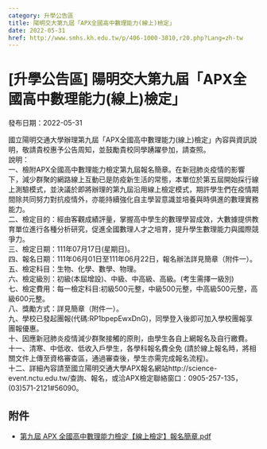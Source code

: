 ```yaml
---
category: 升學公告區
title: 陽明交大第九屆「APX全國高中數理能力(線上)檢定」
date: 2022-05-31
href: http://www.smhs.kh.edu.tw/p/406-1000-3810,r20.php?Lang=zh-tw
---
```


# [升學公告區] 陽明交大第九屆「APX全國高中數理能力(線上)檢定」

發布日期：2022-05-31

國立陽明交通大學辦理第九屆「APX全國高中數理能力(線上)檢定」內容與資訊說明，敬請貴校惠予公告周知，並鼓勵貴校同學踴躍參加，請查照。  
說明：  
一、檢附APX全國高中數理能力檢定第九屆報名簡章。在新冠肺炎疫情的影響下，減少群聚的網路線上互動已是防疫新生活的常態，本單位於第五屆開始採行線上測驗模式，並決議於即將辦理的第九屆沿用線上檢定模式，期許學生們在疫情期間除共同努力對抗疫情外，亦能持續強化自主學習意識並培養與時俱進的數理實務能力。  
二、檢定目的：經由客觀成績評量，掌握高中學生的數理學習成效，大數據提供教育單位進行各種分析研究，促進全國數理人才之培育，提升學生數理能力與國際競爭力。  
三、檢定日期：111年07月17日(星期日)。  
四、報名日期：111年06月01日至111年06月22日，報名辦法詳見簡章（附件一）。  
五、檢定科目：生物、化學、數學、物理。  
六、檢定級別：初級(本屆增設)、中級、中高級、高級。(考生需擇一級別)  
七、檢定費用：每一檢定科目:初級500元整，中級500元整，中高級500元整，高級600元整。  
八、獎勵方式：詳見簡章（附件一）。  
九、學校已發起團報(代碼:RP1bpepEwxDnG)，同學登入後即可加入學校團報享團報優惠。  
十、因應新冠肺炎疫情減少群聚接觸的原則，由學生各自上網報名及自行繳費。  
十一、清寒、中低收、低收入戶學生，各學科報名費全免 (請於線上報名時，將相關文件上傳至資格審查區，通過審查後，學生亦需完成報名流程)。  
十二、詳細內容請至國立陽明交通大學APX報名網站http://science-event.nctu.edu.tw/查詢、報名，或洽APX檢定聯絡窗口：0905-257-135，(03)571-2121#56090。

## 附件

- [第九屆 APX 全國高中數理能力檢定【線上檢定】報名簡章.pdf](https://www.smhs.kh.edu.tw/var/file/0/1000/attach/27/pta_3576_2808099_65512.pdf)
